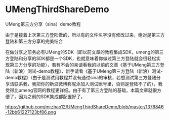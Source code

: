 # UMengThirdShareDemo
UMeng第三方分享（sina）demo教程

由于是接着上次第三方登陆做的，所以有的文件名字没有修改过来，绝对是第三方登陆和第三方分享的完美结合

在做分享之前务必有UMeng的SDK（即以前文章的教程集成SDK，umeng的第三方登陆和分享的SDK都是一个SDK，也就意味着你做过第三方登陆就会很轻松实现第三方分享的功能），若有不会的亲请看我的以前的文章《基于UMeng第三方登陆（新浪）测试-demo教程》，新手请看《基于UMeng第三方登陆（新浪）测试-demo教程》（由于是测试用教程并没有通过sina的审核，若想测试第三方登陆分享请联系我，我把你的新浪微博称昵添加入测试账号里，否则是登陆不了的），我觉得比umeng官网的教程更详细。由于有了第三方登陆的基础，本篇文章就很方便了，因为之前的SDK集成都配置好了。

https://github.com/mrzhao12/UMengThirdShareDemo/blob/master/1378846-12bb61227123bf86.png

